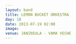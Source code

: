 ```yaml
---
layout: band
title: LEMON BUCKET ORKESTRA
day: 18
date: 2013-07-19 02:00
image: 
venue: JANINSULA - VAMA VECHE
---
```



